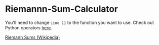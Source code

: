 # Riemannn-Sum-Calculator

You'll need to change `Line 11` to the function you want to use. Check out Python operators [here](https://www.w3schools.com/python/python_operators.asp).

[Riemann Sums (Wikipedia)](https://en.wikipedia.org/wiki/Riemann_sum)
